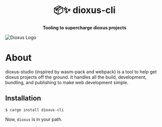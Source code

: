 <div align="center">
  <h1>📦✨  dioxus-cli </h1>
  <p>
    <strong>Tooling to supercharge dioxus projects</strong>
  </p>
</div>

![Dioxus Logo](https://dioxuslabs.com/guide/images/dioxuslogo_full.png)


# About

dioxus-studio (inspired by wasm-pack and webpack) is a tool to help get dioxus projects off the ground. It handles all the build, development, bundling, and publishing to make web development simple.


## Installation

```
$ cargo install dioxus-cli
```

Now, `dioxus` is in your path.

